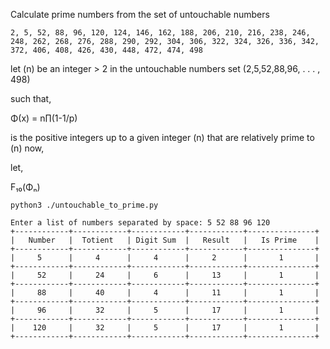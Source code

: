 Calculate prime numbers from the set of untouchable numbers

``` 2, 5, 52, 88, 96, 120, 124, 146, 162, 188, 206, 210, 216, 238, 246, 248, 262, 268, 276, 288, 290, 292, 304, 306, 322, 324, 326, 336, 342, 372, 406, 408, 426, 430, 448, 472, 474, 498 ```


let (n) be an integer &gt; 2
in the untouchable numbers set (2,5,52,88,96, . . . , 498)

such that,

&Phi;(x) = n&prod;(1-1/p)

is the positive integers up to a given integer (n)
that are relatively prime to (n)
now,

let,

F₁₀(&Phi;ₙ)

```shell
python3 ./untouchable_to_prime.py
```

```
Enter a list of numbers separated by space: 5 52 88 96 120
+------------+------------+------------+------------+---------------+
|   Number   |  Totient   | Digit Sum  |   Result   |   Is Prime    |
+------------+------------+------------+------------+---------------+
|     5      |     4      |     4      |     2      |       1       |
+------------+------------+------------+------------+---------------+
|     52     |     24     |     6      |     13     |       1       |
+------------+------------+------------+------------+---------------+
|     88     |     40     |     4      |     11     |       1       |
+------------+------------+------------+------------+---------------+
|     96     |     32     |     5      |     17     |       1       |
+------------+------------+------------+------------+---------------+
|    120     |     32     |     5      |     17     |       1       |
+------------+------------+------------+------------+---------------+
```
